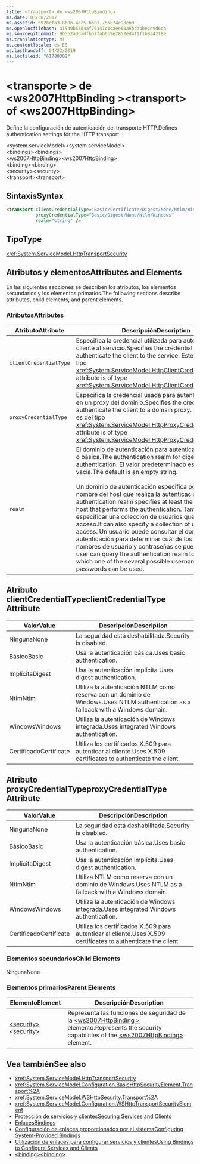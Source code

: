 ```yaml
---
title: <transport> de <ws2007HttpBinding>
ms.date: 03/30/2017
ms.assetid: 692befa3-8b0b-4ec5-b601-755874e98eb0
ms.openlocfilehash: a1540b53d4af76141c1daee60a6bddbbecd9d6da
ms.sourcegitcommit: 9b552addadfb57fab0b9e7852ed4f1f1b8a42f8e
ms.translationtype: MT
ms.contentlocale: es-ES
ms.lasthandoff: 04/23/2019
ms.locfileid: "61788302"
---
```

# <a name="transport-of-ws2007httpbinding"></a><span data-ttu-id="6ea25-102">\<transporte > de \<ws2007HttpBinding ></span><span class="sxs-lookup"><span data-stu-id="6ea25-102">\<transport> of \<ws2007HttpBinding></span></span>
<span data-ttu-id="6ea25-103">Define la configuración de autenticación del transporte HTTP.</span><span class="sxs-lookup"><span data-stu-id="6ea25-103">Defines authentication settings for the HTTP transport.</span></span>  
  
 <span data-ttu-id="6ea25-104">\<system.serviceModel></span><span class="sxs-lookup"><span data-stu-id="6ea25-104">\<system.serviceModel></span></span>  
<span data-ttu-id="6ea25-105">\<bindings></span><span class="sxs-lookup"><span data-stu-id="6ea25-105">\<bindings></span></span>  
<span data-ttu-id="6ea25-106">\<ws2007HttpBinding></span><span class="sxs-lookup"><span data-stu-id="6ea25-106">\<ws2007HttpBinding></span></span>  
<span data-ttu-id="6ea25-107">\<binding></span><span class="sxs-lookup"><span data-stu-id="6ea25-107">\<binding></span></span>  
<span data-ttu-id="6ea25-108">\<security></span><span class="sxs-lookup"><span data-stu-id="6ea25-108">\<security></span></span>  
<span data-ttu-id="6ea25-109">\<transport></span><span class="sxs-lookup"><span data-stu-id="6ea25-109">\<transport></span></span>  
  
## <a name="syntax"></a><span data-ttu-id="6ea25-110">Sintaxis</span><span class="sxs-lookup"><span data-stu-id="6ea25-110">Syntax</span></span>  
  
```xml  
<transport clientCredentialType="Basic/Certificate/Digest/None/Ntlm/Windows"
           proxyCredentialType="Basic/Digest/None/Ntlm/Windows"
           realm="string" />
```  
  
## <a name="type"></a><span data-ttu-id="6ea25-111">Tipo</span><span class="sxs-lookup"><span data-stu-id="6ea25-111">Type</span></span>  
 <xref:System.ServiceModel.HttpTransportSecurity>  
  
## <a name="attributes-and-elements"></a><span data-ttu-id="6ea25-112">Atributos y elementos</span><span class="sxs-lookup"><span data-stu-id="6ea25-112">Attributes and Elements</span></span>  
 <span data-ttu-id="6ea25-113">En las siguientes secciones se describen los atributos, los elementos secundarios y los elementos primarios.</span><span class="sxs-lookup"><span data-stu-id="6ea25-113">The following sections describe attributes, child elements, and parent elements.</span></span>  
  
### <a name="attributes"></a><span data-ttu-id="6ea25-114">Atributos</span><span class="sxs-lookup"><span data-stu-id="6ea25-114">Attributes</span></span>  
  
|<span data-ttu-id="6ea25-115">Atributo</span><span class="sxs-lookup"><span data-stu-id="6ea25-115">Attribute</span></span>|<span data-ttu-id="6ea25-116">Descripción</span><span class="sxs-lookup"><span data-stu-id="6ea25-116">Description</span></span>|  
|---------------|-----------------|  
|`clientCredentialType`|<span data-ttu-id="6ea25-117">Especifica la credencial utilizada para autenticar el cliente al servicio.</span><span class="sxs-lookup"><span data-stu-id="6ea25-117">Specifies the credential used to authenticate the client to the service.</span></span> <span data-ttu-id="6ea25-118">Este atributo es del tipo <xref:System.ServiceModel.HttpClientCredentialType>.</span><span class="sxs-lookup"><span data-stu-id="6ea25-118">This attribute is of type <xref:System.ServiceModel.HttpClientCredentialType>.</span></span>|  
|`proxyCredentialType`|<span data-ttu-id="6ea25-119">Especifica la credencial usada para autenticar al cliente en un proxy del dominio.</span><span class="sxs-lookup"><span data-stu-id="6ea25-119">Specifies the credential used to authenticate the client to a domain proxy.</span></span> <span data-ttu-id="6ea25-120">Este atributo es del tipo <xref:System.ServiceModel.HttpProxyCredentialType>.</span><span class="sxs-lookup"><span data-stu-id="6ea25-120">This attribute is of type <xref:System.ServiceModel.HttpProxyCredentialType>.</span></span>|  
|`realm`|<span data-ttu-id="6ea25-121">El dominio de autenticación para autenticación implícita o básica.</span><span class="sxs-lookup"><span data-stu-id="6ea25-121">The authentication realm for digest or basic authentication.</span></span> <span data-ttu-id="6ea25-122">El valor predeterminado es una cadena vacía.</span><span class="sxs-lookup"><span data-stu-id="6ea25-122">The default is an empty string.</span></span><br /><br /> <span data-ttu-id="6ea25-123">Un dominio de autenticación especifica por lo menos el nombre del host que realiza la autenticación.</span><span class="sxs-lookup"><span data-stu-id="6ea25-123">An authentication realm specifies at least the name of the host that performs the authentication.</span></span> <span data-ttu-id="6ea25-124">También puede especificar una colección de usuarios que tiene acceso.</span><span class="sxs-lookup"><span data-stu-id="6ea25-124">It can also specify a collection of users who have access.</span></span> <span data-ttu-id="6ea25-125">Un usuario puede consultar el dominio de autenticación para determinar cuál de los posibles nombres de usuario y contraseñas se puede utilizar.</span><span class="sxs-lookup"><span data-stu-id="6ea25-125">A user can query the authentication realm to determine which one of the several possible usernames and passwords can be used.</span></span>|  
  
## <a name="clientcredentialtype-attribute"></a><span data-ttu-id="6ea25-126">Atributo clientCredentialType</span><span class="sxs-lookup"><span data-stu-id="6ea25-126">clientCredentialType Attribute</span></span>  
  
|<span data-ttu-id="6ea25-127">Valor</span><span class="sxs-lookup"><span data-stu-id="6ea25-127">Value</span></span>|<span data-ttu-id="6ea25-128">Descripción</span><span class="sxs-lookup"><span data-stu-id="6ea25-128">Description</span></span>|  
|-----------|-----------------|  
|<span data-ttu-id="6ea25-129">Ninguna</span><span class="sxs-lookup"><span data-stu-id="6ea25-129">None</span></span>|<span data-ttu-id="6ea25-130">La seguridad está deshabilitada.</span><span class="sxs-lookup"><span data-stu-id="6ea25-130">Security is disabled.</span></span>|  
|<span data-ttu-id="6ea25-131">Básico</span><span class="sxs-lookup"><span data-stu-id="6ea25-131">Basic</span></span>|<span data-ttu-id="6ea25-132">Usa la autenticación básica.</span><span class="sxs-lookup"><span data-stu-id="6ea25-132">Uses basic authentication.</span></span>|  
|<span data-ttu-id="6ea25-133">Implícita</span><span class="sxs-lookup"><span data-stu-id="6ea25-133">Digest</span></span>|<span data-ttu-id="6ea25-134">Usa la autenticación implícita.</span><span class="sxs-lookup"><span data-stu-id="6ea25-134">Uses digest authentication.</span></span>|  
|<span data-ttu-id="6ea25-135">Ntlm</span><span class="sxs-lookup"><span data-stu-id="6ea25-135">Ntlm</span></span>|<span data-ttu-id="6ea25-136">Utiliza la autenticación NTLM como reserva con un dominio de Windows.</span><span class="sxs-lookup"><span data-stu-id="6ea25-136">Uses NTLM authentication as a fallback with a Windows domain.</span></span>|  
|<span data-ttu-id="6ea25-137">Windows</span><span class="sxs-lookup"><span data-stu-id="6ea25-137">Windows</span></span>|<span data-ttu-id="6ea25-138">Utiliza la autenticación de Windows integrada.</span><span class="sxs-lookup"><span data-stu-id="6ea25-138">Uses integrated Windows authentication.</span></span>|  
|<span data-ttu-id="6ea25-139">Certificado</span><span class="sxs-lookup"><span data-stu-id="6ea25-139">Certificate</span></span>|<span data-ttu-id="6ea25-140">Utiliza los certificados X.509 para autenticar al cliente.</span><span class="sxs-lookup"><span data-stu-id="6ea25-140">Uses X.509 certificates to authenticate the client.</span></span>|  
  
## <a name="proxycredentialtype-attribute"></a><span data-ttu-id="6ea25-141">Atributo proxyCredentialType</span><span class="sxs-lookup"><span data-stu-id="6ea25-141">proxyCredentialType Attribute</span></span>  
  
|<span data-ttu-id="6ea25-142">Valor</span><span class="sxs-lookup"><span data-stu-id="6ea25-142">Value</span></span>|<span data-ttu-id="6ea25-143">Descripción</span><span class="sxs-lookup"><span data-stu-id="6ea25-143">Description</span></span>|  
|-----------|-----------------|  
|<span data-ttu-id="6ea25-144">Ninguna</span><span class="sxs-lookup"><span data-stu-id="6ea25-144">None</span></span>|<span data-ttu-id="6ea25-145">La seguridad está deshabilitada.</span><span class="sxs-lookup"><span data-stu-id="6ea25-145">Security is disabled.</span></span>|  
|<span data-ttu-id="6ea25-146">Básico</span><span class="sxs-lookup"><span data-stu-id="6ea25-146">Basic</span></span>|<span data-ttu-id="6ea25-147">Usa la autenticación básica.</span><span class="sxs-lookup"><span data-stu-id="6ea25-147">Uses basic authentication.</span></span>|  
|<span data-ttu-id="6ea25-148">Implícita</span><span class="sxs-lookup"><span data-stu-id="6ea25-148">Digest</span></span>|<span data-ttu-id="6ea25-149">Usa la autenticación implícita.</span><span class="sxs-lookup"><span data-stu-id="6ea25-149">Uses digest authentication.</span></span>|  
|<span data-ttu-id="6ea25-150">Ntlm</span><span class="sxs-lookup"><span data-stu-id="6ea25-150">Ntlm</span></span>|<span data-ttu-id="6ea25-151">Utiliza NTLM como reserva con un dominio de Windows.</span><span class="sxs-lookup"><span data-stu-id="6ea25-151">Uses NTLM as a fallback with a Windows domain.</span></span>|  
|<span data-ttu-id="6ea25-152">Windows</span><span class="sxs-lookup"><span data-stu-id="6ea25-152">Windows</span></span>|<span data-ttu-id="6ea25-153">Utiliza la autenticación de Windows integrada.</span><span class="sxs-lookup"><span data-stu-id="6ea25-153">Uses integrated Windows authentication.</span></span>|  
|<span data-ttu-id="6ea25-154">Certificado</span><span class="sxs-lookup"><span data-stu-id="6ea25-154">Certificate</span></span>|<span data-ttu-id="6ea25-155">Utiliza los certificados X.509 para autenticar al cliente.</span><span class="sxs-lookup"><span data-stu-id="6ea25-155">Uses X.509 certificates to authenticate the client.</span></span>|  
  
### <a name="child-elements"></a><span data-ttu-id="6ea25-156">Elementos secundarios</span><span class="sxs-lookup"><span data-stu-id="6ea25-156">Child Elements</span></span>  
 <span data-ttu-id="6ea25-157">Ninguna</span><span class="sxs-lookup"><span data-stu-id="6ea25-157">None</span></span>  
  
### <a name="parent-elements"></a><span data-ttu-id="6ea25-158">Elementos primarios</span><span class="sxs-lookup"><span data-stu-id="6ea25-158">Parent Elements</span></span>  
  
|<span data-ttu-id="6ea25-159">Elemento</span><span class="sxs-lookup"><span data-stu-id="6ea25-159">Element</span></span>|<span data-ttu-id="6ea25-160">Descripción</span><span class="sxs-lookup"><span data-stu-id="6ea25-160">Description</span></span>|  
|-------------|-----------------|  
|[<span data-ttu-id="6ea25-161">\<security></span><span class="sxs-lookup"><span data-stu-id="6ea25-161">\<security></span></span>](../../../../../docs/framework/configure-apps/file-schema/wcf/security-of-ws2007httpbinding.md)|<span data-ttu-id="6ea25-162">Representa las funciones de seguridad de la [ \<ws2007HttpBinding >](../../../../../docs/framework/configure-apps/file-schema/wcf/ws2007httpbinding.md) elemento.</span><span class="sxs-lookup"><span data-stu-id="6ea25-162">Represents the security capabilities of the [\<ws2007HttpBinding>](../../../../../docs/framework/configure-apps/file-schema/wcf/ws2007httpbinding.md) element.</span></span>|  
  
## <a name="see-also"></a><span data-ttu-id="6ea25-163">Vea también</span><span class="sxs-lookup"><span data-stu-id="6ea25-163">See also</span></span>

- <xref:System.ServiceModel.HttpTransportSecurity>
- <xref:System.ServiceModel.Configuration.BasicHttpSecurityElement.Transport%2A>
- <xref:System.ServiceModel.WSHttpSecurity.Transport%2A>
- <xref:System.ServiceModel.Configuration.WSHttpTransportSecurityElement>
- [<span data-ttu-id="6ea25-164">Protección de servicios y clientes</span><span class="sxs-lookup"><span data-stu-id="6ea25-164">Securing Services and Clients</span></span>](../../../../../docs/framework/wcf/feature-details/securing-services-and-clients.md)
- [<span data-ttu-id="6ea25-165">Enlaces</span><span class="sxs-lookup"><span data-stu-id="6ea25-165">Bindings</span></span>](../../../../../docs/framework/wcf/bindings.md)
- [<span data-ttu-id="6ea25-166">Configuración de enlaces proporcionados por el sistema</span><span class="sxs-lookup"><span data-stu-id="6ea25-166">Configuring System-Provided Bindings</span></span>](../../../../../docs/framework/wcf/feature-details/configuring-system-provided-bindings.md)
- [<span data-ttu-id="6ea25-167">Utilización de enlaces para configurar servicios y clientes</span><span class="sxs-lookup"><span data-stu-id="6ea25-167">Using Bindings to Configure Services and Clients</span></span>](../../../../../docs/framework/wcf/using-bindings-to-configure-services-and-clients.md)
- [<span data-ttu-id="6ea25-168">\<binding></span><span class="sxs-lookup"><span data-stu-id="6ea25-168">\<binding></span></span>](../../../../../docs/framework/misc/binding.md)
